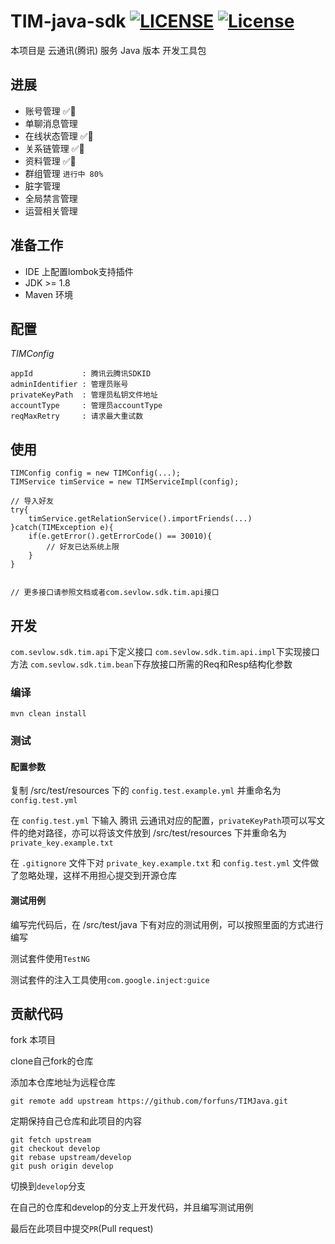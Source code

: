 # TIM-java-sdk [![LICENSE](https://img.shields.io/badge/License-Anti%20996-blue.svg)](https://github.com/996icu/996.ICU/blob/master/LICENSE) [![License](https://img.shields.io/badge/License-Apache%202.0-blue.svg)](https://opensource.org/licenses/Apache-2.0)

本项目是 云通讯(腾讯) 服务 Java 版本 开发工具包

## 进展

- 账号管理 ✅💯
- 单聊消息管理 
- 在线状态管理 ✅💯
- 关系链管理  ✅💯
- 资料管理 ✅💯
- 群组管理 `进行中 80%`
- 脏字管理
- 全局禁言管理
- 运营相关管理

## 准备工作

- IDE 上配置lombok支持插件
- JDK >= 1.8
- Maven 环境

## 配置
*TIMConfig*
```
appId           : 腾讯云腾讯SDKID
adminIdentifier : 管理员账号
privateKeyPath  : 管理员私钥文件地址
accountType     : 管理员accountType
reqMaxRetry     : 请求最大重试数
```

## 使用
```
TIMConfig config = new TIMConfig(...);
TIMService timService = new TIMServiceImpl(config);

// 导入好友
try{
    timService.getRelationService().importFriends(...)
}catch(TIMException e){
    if(e.getError().getErrorCode() == 30010){
        // 好友已达系统上限
    }
}


// 更多接口请参照文档或者com.sevlow.sdk.tim.api接口
```

## 开发
`com.sevlow.sdk.tim.api`下定义接口
`com.sevlow.sdk.tim.api.impl`下实现接口方法
`com.sevlow.sdk.tim.bean`下存放接口所需的Req和Resp结构化参数

### 编译
```
mvn clean install
```

### 测试

#### 配置参数
复制 /src/test/resources 下的 `config.test.example.yml` 并重命名为 `config.test.yml`

在 `config.test.yml` 下输入 腾讯 云通讯对应的配置，`privateKeyPath`项可以写文件的绝对路径，亦可以将该文件放到 /src/test/resources 下并重命名为`private_key.example.txt`

在 `.gitignore` 文件下对 `private_key.example.txt` 和 `config.test.yml` 文件做了忽略处理，这样不用担心提交到开源仓库

#### 测试用例

编写完代码后，在 /src/test/java 下有对应的测试用例，可以按照里面的方式进行编写

测试套件使用`TestNG`

测试套件的注入工具使用`com.google.inject:guice`

## 贡献代码

fork 本项目

clone自己fork的仓库

添加本仓库地址为远程仓库
```shell
git remote add upstream https://github.com/forfuns/TIMJava.git
```

定期保持自己仓库和此项目的内容

```shell
git fetch upstream
git checkout develop
git rebase upstream/develop
git push origin develop

```

切换到`develop`分支

在自己的仓库和develop的分支上开发代码，并且编写测试用例

最后在此项目中提交`PR`(Pull request)
